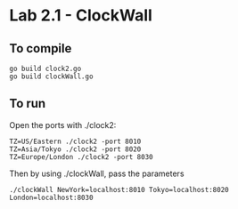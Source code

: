 Lab 2.1 - ClockWall
===================

To compile
---------------------------------------
```
go build clock2.go
go build clockWall.go
```

To run
---------------------------------------
Open the ports with ./clock2:

```
TZ=US/Eastern ./clock2 -port 8010
TZ=Asia/Tokyo ./clock2 -port 8020 
TZ=Europe/London ./clock2 -port 8030
```

Then by using ./clockWall, pass the parameters
```
./clockWall NewYork=localhost:8010 Tokyo=localhost:8020 London=localhost:8030
```